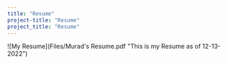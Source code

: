 ```yaml
---
title: "Resume"
project-title: "Resume"
project_title: "Resume"
---
```

![My Resume](Files/Murad's Resume.pdf "This is my Resume as of 12-13-2022")
